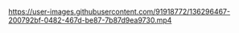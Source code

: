 

https://user-images.githubusercontent.com/91918772/136296467-200792bf-0482-467d-be87-7b87d9ea9730.mp4


